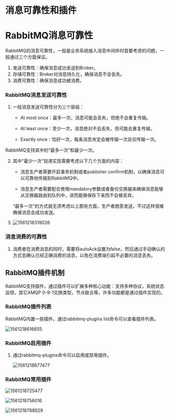 # 消息可靠性和插件

# RabbitMQ消息可靠性

RabbitMQ的消息可靠性，一般是业务系统接入消息中间件时首要考虑的问题，一般通过三个方面保证。

1. 发送可靠性：确保消息成功发送到Broker。
2. 存储可靠性：Broker对消息持久化，确保消息不会丢失。
3. 消费可靠性：确保消息成功被消费。

### RabbitMQ消息发送可靠性

1. 一般消息发送可靠性分为三个层级：

   * At most once：最多一次，消息可能会丢失，但绝不会重复传输。

   * At least once：至少一次，消息绝对不会丢失，但可能会重复传输。

   * Exactly once：恰好一次，每条消息肯定会被传输一次且仅传输一次。

RabbitMQ支持其中的“最多一次”和最少一次。

2. 其中“最少一次”投递实现需要考虑以下几个方面的内容：

   * 消息生产者需要开启事务机制或者publisher confirm机制，以确保消息可以可靠地传输到RabbitMQ中。

   * 消息生产者需要配合使用mandatory参数或者备份交换器来确保消息能够从交换器路由到队列中，进而能够保存下来而不会被丢弃。

   “最多一次”的方式就无须考虑以上那些方面，生产者随意发送，不过这样很难确保消息会成功发送。

3. ![1561218319026](C:\Users\zhu\AppData\Roaming\Typora\typora-user-images\1561218319026.png)

### 消息消费的可靠性

1. 消费者在消费消息的同时，需要将autoAck设置为false，然后通过手动确认的方式去确认已经正确消费的消息，以免在消费端引起不必要的消息丢失。

## RabbitMQ插件机制

RabbitMQ支持插件，通过插件可以扩展多种核心功能：支持多种协议，系统状态监控，其它AMQP 0-9-1交换类型，节点联合等。许多功能都是通过插件实现的。

### RabbitMQ插件列表

RabbitMQ内置一些插件，通过rabbitmq-plugins list命令可以查看插件列表。

![1561218616655](C:\Users\zhu\AppData\Roaming\Typora\typora-user-images\1561218616655.png)

### RabbitMQ启用插件

1. 通过rabbitmq-plugins命令可以启用或禁用插件。

   ![1561218677477](C:\Users\zhu\AppData\Roaming\Typora\typora-user-images\1561218677477.png)

### RabbitMQ常用插件

![1561218725477](C:\Users\zhu\AppData\Roaming\Typora\typora-user-images\1561218725477.png)

![1561218756016](C:\Users\zhu\AppData\Roaming\Typora\typora-user-images\1561218756016.png)

![1561218788929](C:\Users\zhu\AppData\Roaming\Typora\typora-user-images\1561218788929.png)

